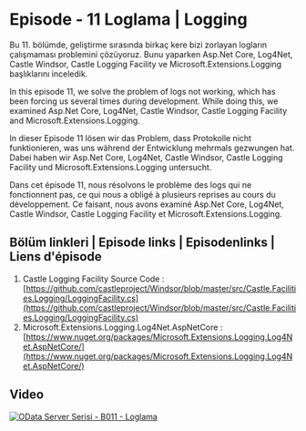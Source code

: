 # Episode - 11 Loglama | Logging

Bu 11. bölümde, geliştirme sırasında birkaç kere bizi zorlayan logların çalışmaması problemini çözüyoruz. Bunu yaparken Asp.Net Core, Log4Net, Castle Windsor, Castle Logging Facility ve Microsoft.Extensions.Logging başlıklarını inceledik.  

In this episode 11, we solve the problem of logs not working, which has been forcing us several times during development. While doing this, we examined Asp.Net Core, Log4Net, Castle Windsor, Castle Logging Facility and Microsoft.Extensions.Logging.

In dieser Episode 11 lösen wir das Problem, dass Protokolle nicht funktionieren, was uns während der Entwicklung mehrmals gezwungen hat. Dabei haben wir Asp.Net Core, Log4Net, Castle Windsor, Castle Logging Facility und Microsoft.Extensions.Logging untersucht.

Dans cet épisode 11, nous résolvons le problème des logs qui ne fonctionnent pas, ce qui nous a obligé à plusieurs reprises au cours du développement. Ce faisant, nous avons examiné Asp.Net Core, Log4Net, Castle Windsor, Castle Logging Facility et Microsoft.Extensions.Logging.

## Bölüm linkleri | Episode links | Episodenlinks | Liens d'épisode

1. Castle Logging Facility Source Code : [https://github.com/castleproject/Windsor/blob/master/src/Castle.Facilities.Logging/LoggingFacility.cs](https://github.com/castleproject/Windsor/blob/master/src/Castle.Facilities.Logging/LoggingFacility.cs)
2. Microsoft.Extensions.Logging.Log4Net.AspNetCore : [https://www.nuget.org/packages/Microsoft.Extensions.Logging.Log4Net.AspNetCore/](https://www.nuget.org/packages/Microsoft.Extensions.Logging.Log4Net.AspNetCore/)

## Video  

[![OData Server Serisi - B011 - Loglama](https://i.ytimg.com/vi_webp/kiAxzTAwHVE/maxresdefault.webp)](http://www.youtube.com/watch?v=kiAxzTAwHVE)

